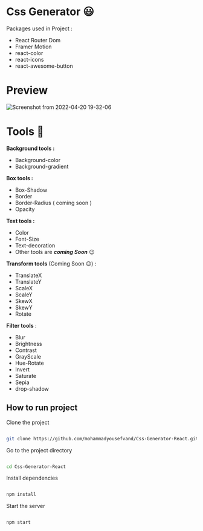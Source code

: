# Css Generator 😃

Packages used in Project :
- React Router Dom
- Framer Motion
- react-color
- react-icons
- react-awesome-button

# Preview
![Screenshot from 2022-04-20 19-32-06](https://user-images.githubusercontent.com/91375726/164261696-fa262df0-e712-48ea-8d04-daccd9141cfc.png)


# Tools 🔨

 **Background tools :** 
- Background-color
- Background-gradient

 **Box tools :**

- Box-Shadow
- Border
- Border-Radius ( coming soon )
- Opacity

**Text tools :**

- Color
- Font-Size
- Text-decoration
- Other tools are ***coming  Soon*** 😉


**Transform tools** (Coming Soon 😉) :
- TranslateX
- TranslateY
- ScaleX
- ScaleY
- SkewX
- SkewY
- Rotate

**Filter tools** :

- Blur
- Brightness
- Contrast
- GrayScale
- Hue-Rotate
- Invert
- Saturate
- Sepia
- drop-shadow

##   How to run project 

Clone the project

```bash

git clone https://github.com/mohammadyousefvand/Css-Generator-React.git

```

Go to the project directory

```bash

cd Css-Generator-React

```

Install dependencies

```bash

npm install

```

Start the server

```bash

npm start

```
